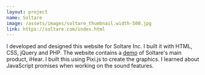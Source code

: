```yaml
---
layout: project
name: Soltare
image: /assets/images/soltare_thumbnail.width-500.jpg
link: https://soltare.com/index.html
---
```


I developed and designed this website for Soltare Inc. I built it with HTML, CSS, jQuery and PHP.
The website contains a [demo](https://soltare.com/demo.html) of Soltare's main product, iHear. I built this using 
Pixi.js to create the graphics. I learned about JavaScript promises when working on the sound features.
